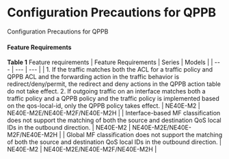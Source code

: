 Configuration Precautions for QPPB
==================================

Configuration Precautions for QPPB

#### Feature Requirements

**Table 1** Feature requirements
| Feature Requirements | Series | Models |
| --- | --- | --- |
| 1. If the traffic matches both the ACL for a traffic policy and QPPB ACL and the forwarding action in the traffic behavior is redirect/deny/permit, the redirect and deny actions in the QPPB action table do not take effect.  2. If outgoing traffic on an interface matches both a traffic policy and a QPPB policy and the traffic policy is implemented based on the qos-local-id, only the QPPB policy takes effect. | NE40E-M2 | NE40E-M2E/NE40E-M2F/NE40E-M2H |
| Interface-based MF classification does not support the matching of both the source and destination QoS local IDs in the outbound direction. | NE40E-M2 | NE40E-M2E/NE40E-M2F/NE40E-M2H |
| Global MF classification does not support the matching of both the source and destination QoS local IDs in the outbound direction. | NE40E-M2 | NE40E-M2E/NE40E-M2F/NE40E-M2H |
